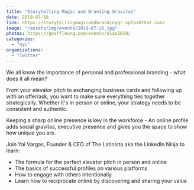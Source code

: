```yaml
---
title: "Storytelling Magic and Branding Gravitas"
date: 2019-07-16
link: https://storytellingmagicandbrandinggr.splashthat.com/
image: "/assets/img/events/2019-07-16.jpg"
photos: https://geoffleung.com/events/alas2019/
categories:
  - "nyc"
organizations:
  - "Twitter"
---
```


We all know the importance of personal and professional branding - what does it all mean?

From your elevator pitch to exchanging business cards and following up with an offer/ask, you want to make sure everything ties together strategically. Whether it's in person or online, your strategy needs to be consistent and authentic.

Keeping a sharp online presence is key in the workforce - An online profile adds social gravitas, executive presence and gives you the space to show how unique you are.

Join Yai Vargas, Founder & CEO of The Latinista aka the LinkedIn Ninja to learn:

- The formula for the perfect elevator pitch in person and online
- The basics of successful profiles on various platforms
- How to engage with others intentionally
- Learn how to reciprocate online by discovering and sharing your value
